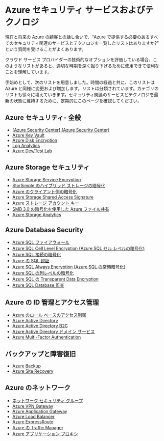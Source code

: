<properties
   pageTitle="Azure セキュリティ サービスおよびテクノロジ | Microsoft Azure"
   description="この記事では、Azure セキュリティ サービスとテクノロジを精選した一覧を示します。"
   services="security"
   documentationCenter="na"
   authors="TomShinder"
   manager="StevenPo"
   editor="TomSh"/>

<tags
   ms.service="security"
   ms.devlang="na"
   ms.topic="article"
   ms.tgt_pltfrm="na"
   ms.workload="na"
   ms.date="08/09/2016"
   ms.author="yurid"/>

# Azure セキュリティ サービスおよびテクノロジ

現在と将来の Azure の顧客との話し合いで、“Azure で提供する必要のあるすべてのセキュリティ関連のサービスとテクノロジを一覧したリストはありますか?” という質問を受けることがよくあります。
 
クラウド サービス プロバイダーの技術的なオプションを評価している場合、このようなリストがあると、適切な時期を深く掘り下げるために使用できて便利なことを理解しています。

手始めとして、次のリストを用意しました。時間の経過と共に、このリストは Azure と同様に変更および増加します。リストは分類されています。カテゴリのリストも徐々に増えていきます。セキュリティ関連のサービスとテクノロジを最新の状態に維持するために、定期的にこのページを確認してください。

## Azure セキュリティ- 全般
- [[Azure Security Center] \(Azure Security Center)](https://azure.microsoft.com/documentation/services/security-center/)
- [Azure Key Vault](https://azure.microsoft.com/documentation/services/key-vault/)
- [Azure Disk Encryption](azure-security-disk-encryption.md)
- [Log Analytics](../log-analytics/log-analytics-overview.md)
- [Azure Dev/Test Lab](https://azure.microsoft.com/documentation/services/devtest-lab/)

## Azure Storage セキュリティ
- [Azure Storage Service Encryption](../storage/storage-service-encryption.md)
- [StorSimple のハイブリッド ストレージの暗号化](https://azure.microsoft.com/documentation/services/storsimple/)
- [Azure のクライアント側の暗号化](../storage/storage-client-side-encryption.md)
- [Azure Storage Shared Access Signature](../storage/storage-dotnet-shared-access-signature-part-1.md)
- [Azure ストレージ アカウント キー](../storage/storage-create-storage-account.md)
- [SMB 3.0 の暗号化を使用した Azure ファイル共有](../storage/storage-dotnet-how-to-use-files.md)
- [Azure Storage Analytics](https://msdn.microsoft.com/library/hh343270.aspx)

## Azure Database Security
- [Azure SQL ファイアウォール](../sql-database/sql-database-firewall-configure.md)
- [Azure SQL Cell Level Encryption (Azure SQL セル レベルの暗号化)](https://blogs.msdn.microsoft.com/sqlsecurity/2015/05/12/recommendations-for-using-cell-level-encryption-in-azure-sql-database/)
- [Azure SQL 接続の暗号化](../sql-database/sql-database-security-guidelines.md)
- [Azure の SQL 認証](../sql-database/sql-database-security-guidelines.md)
- [Azure SQL Always Encryption (Azure SQL の常時暗号化)](https://msdn.microsoft.com/library/mt163865.aspx)
- [Azure SQL の列レベルの暗号化](https://msdn.microsoft.com/library/ms179331.aspx)
- [Azure SQL の Transparent Data Encryption](https://msdn.microsoft.com/library/dn948096.aspx)
- [Azure SQL Database 監査](../sql-database/sql-database-auditing-get-started.md)

## Azure の ID 管理とアクセス管理
- [Azure のロール ベースのアクセス制御](../active-directory/role-based-access-control-configure.md)
- [Azure Active Directory](../active-directory/active-directory-whatis.md)
- [Azure Active Directory B2C](../active-directory-b2c/active-directory-b2c-get-started.md)
- [Azure Active Directory ドメイン サービス](https://azure.microsoft.com/documentation/services/active-directory-ds/)
- [Azure Multi-Factor Authentication](../multi-factor-authentication/multi-factor-authentication.md)

## バックアップと障害復旧
- [Azure Backup](https://azure.microsoft.com/documentation/services/backup/)
- [Azure Site Recovery](https://azure.microsoft.com/documentation/services/site-recovery/)

## Azure のネットワーク
- [ネットワーク セキュリティ グループ](../virtual-network/virtual-networks-nsg.md)
- [Azure VPN Gateway](../vpn-gateway/vpn-gateway-about-vpngateways.md)
- [Azure Application Gateway](../application-gateway/application-gateway-introduction.md)
- [Azure Load Balancer](../load-balancer/load-balancer-overview.md)
- [Azure ExpressRoute](../expressroute/expressroute-introduction.md)
- [Azure の Traffic Manager](../traffic-manager/traffic-manager-overview.md)
- [Azure アプリケーション プロキシ](../active-directory/active-directory-application-proxy-enable.md)

<!---HONumber=AcomDC_0810_2016-->